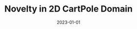 ---
title: "Novelty in 2D CartPole Domain"
collection: publications
date: 2023-01-01
year: 2023
venue: 'edited volume &quot;A Unifying Framework for Formal Theories of Novelty&quot;'
paperurl: 'https://link.springer.com/chapter/10.1007/978-3-031-33054-4_2'
resourceslug: no_resource
authors: 'P.A. Grabowicz, C. Pereyda, K. Clary, R. Stern, T.E. Boult, D. Jensen, L. B. Holder'
---